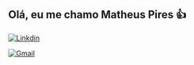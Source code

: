 ## Olá, eu me chamo Matheus Pires 👍


[![Linkdin](https://img.shields.io/badge/LinkedIn-0077B5?style=for-the-badge&logo=linkedin&logoColor=white
)](https://www.linkedin.com/in/matheus-gustavo-da-silva-pires-70b195268/)

[![Gmail](https://img.shields.io/badge/Gmail-D14836?style=for-the-badge&logo=gmail&logoColor=white)](mailto:matheusgustavodasilvapires@gmail.com)


